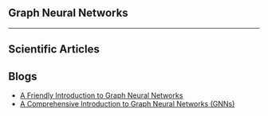 ## Graph Neural Networks
***

## Scientific Articles

## Blogs
- [A Friendly Introduction to Graph Neural Networks](https://www.kdnuggets.com/2020/11/friendly-introduction-graph-neural-networks.html)
- [A Comprehensive Introduction to Graph Neural Networks (GNNs)](https://www.datacamp.com/tutorial/comprehensive-introduction-graph-neural-networks-gnns-tutorial)
